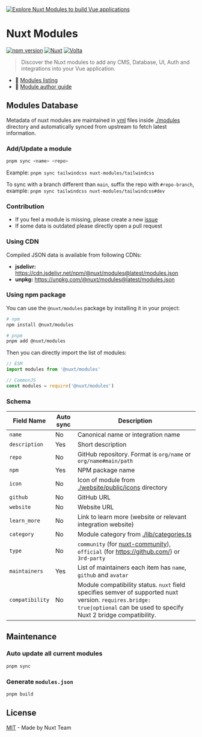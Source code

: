 [![Explore Nuxt Modules to build Vue applications](https://user-images.githubusercontent.com/904724/210616249-25aec46e-ab06-4b4d-9154-10b02546d558.jpg)](https://nuxt.com/modules)

# Nuxt Modules

[![npm version][npm-version-src]][npm-version-href]
[![Nuxt][nuxt-src]][nuxt-href]
[![Volta][volta-src]][volta-href]

> Discover the Nuxt modules to add any CMS, Database, UI, Auth and integrations into your Vue application.

- 🔗 [Modules listing](https://nuxt.com/modules)
- 📖 [Module author guide](https://nuxt.com/docs/guide/going-further/modules)

## Modules Database

Metadata of nuxt modules are maintained in [yml](https://en.wikipedia.org/wiki/YAML) files inside [./modules](./modules) directory and automatically synced from upstream to fetch latest information.

### Add/Update a module

```bash
pnpm sync <name> <repo>
```

Example: `pnpm sync tailwindcss nuxt-modules/tailwindcss`

To sync with a branch different than `main`, suffix the repo with `#repo-branch`, example: `pnpm sync tailwindcss nuxt-modules/tailwindcss#dev`

### Contribution

- If you feel a module is missing, please create a new [issue](https://github.com/nuxt/modules/issues/new)
- If some data is outdated please directly open a pull request

### Using CDN

Compiled JSON data is available from following CDNs:

- **jsdelivr:** https://cdn.jsdelivr.net/npm/@nuxt/modules@latest/modules.json
- **unpkg:** https://unpkg.com/@nuxt/modules@latest/modules.json

### Using npm package

You can use the `@nuxt/modules` package by installing it in your project:

```bash
# npm
npm install @nuxt/modules

# pnpm
pnpm add @nuxt/modules
```

Then you can directly import the list of modules:

```js
// ESM
import modules from '@nuxt/modules'

// CommonJS
const modules = require('@nuxt/modules')
```

### Schema

Field Name      | Auto sync | Description
----------------|-----------|--------------
`name`          | No        | Canonical name or integration name
`description`   | Yes       | Short description
`repo`          | No        | GitHub repository. Format is `org/name` or `org/name#main/path`
`npm`           | Yes       | NPM package name
`icon`          | No        | Icon of module from [./website/public/icons](./website/public/icons) directory
`github`        | No        | GitHub URL
`website`       | No        | Website URL
`learn_more`    | No        | Link to learn more (website or relevant integration website)
`category`      | No        | Module category from [./lib/categories.ts](./lib/categories.ts)
`type`          | No        | `community` (for [nuxt-community](https://github.com/nuxt-community/)), `official` (for https://github.com/) or `3rd-party`
`maintainers`   | Yes       | List of maintainers each item has `name`, `github` and `avatar`
`compatibility` | No        | Module compatibility status. `nuxt` field specifies semver of supported nuxt version. `requires.bridge: true\|optional` can be used to specify Nuxt 2 bridge compatibility.


## Maintenance

### Auto update all current modules

```bash
pnpm sync
```

### Generate `modules.json`

```bash
pnpm build
```

## License

[MIT](./LICENSE) - Made by Nuxt Team

[npm-version-src]: https://img.shields.io/npm/v/@nuxt/modules/latest.svg?style=flat&colorA=18181B&colorB=28CF8D
[npm-version-href]: https://npmjs.com/package/@nuxt/modules

[nuxt-src]: https://img.shields.io/badge/Nuxt%20Modules-18181B?logo=nuxt.js
[nuxt-href]: https://nuxt.com/modules

[volta-src]: https://user-images.githubusercontent.com/904724/209143798-32345f6c-3cf8-4e06-9659-f4ace4a6acde.svg
[volta-href]: https://volta.net/nuxt/modules?utm_source=readme_nuxt_modules
